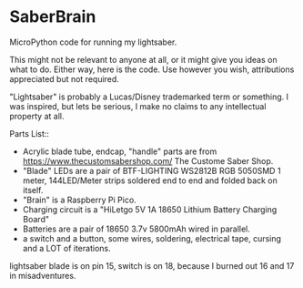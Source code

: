 # SaberBrain
MicroPython code for running my lightsaber.

This might not be relevant to anyone at all, or it might give you ideas on what to do.  Either way, here is the code.  Use however you wish, attributions appreciated but not required.

"Lightsaber" is probably a Lucas/Disney trademarked term or something.  I was inspired, but lets be serious, I make no claims to any intellectual property at all.

Parts List:: 
* Acrylic blade tube, endcap, "handle" parts are from https://www.thecustomsabershop.com/ The Custome Saber Shop.
* "Blade" LEDs are a pair of BTF-LIGHTING WS2812B RGB 5050SMD 1 meter, 144LED/Meter strips soldered end to end and folded back on itself.  
* "Brain" is a Raspberry Pi Pico.   
* Charging circuit is a "HiLetgo 5V 1A 18650 Lithium Battery Charging Board"   
* Batteries are a pair of 18650 3.7v 5800mAh wired in parallel.  
* a switch and a button, some wires, soldering, electrical tape, cursing and a LOT of iterations.  

lightsaber blade is on pin 15, switch is on 18, because I burned out 16 and 17 in misadventures.
